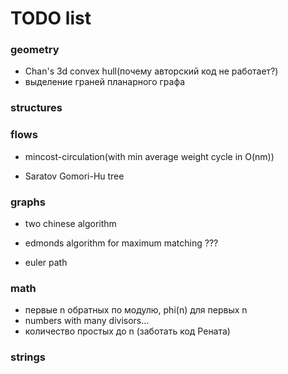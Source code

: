 # TODO list

### geometry
- Chan's 3d convex hull(почему авторский код не работает?)
- выделение граней планарного графа

### structures

### flows
+ mincost-circulation(with min average weight cycle in O(nm))
- Saratov Gomori-Hu tree

### graphs
+ two chinese algorithm
- edmonds algorithm for maximum matching ???
+ euler path

### math
- первые n обратных по модулю, phi(n) для первых n
- numbers with many divisors...
- количество простых до n (заботать код Рената)

### strings

